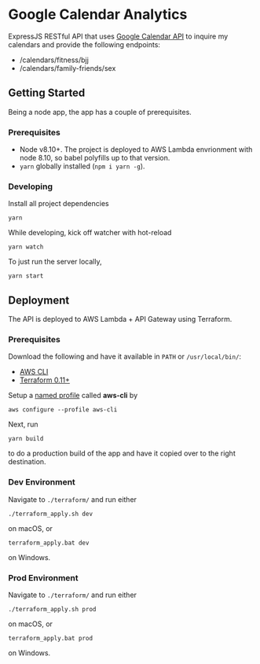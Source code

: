 # Google Calendar Analytics
ExpressJS RESTful API that uses [Google Calendar API](https://developers.google.com/calendar/) to inquire my calendars and provide the following endpoints:

* /calendars/fitness/bjj
* /calendars/family-friends/sex

## Getting Started
Being a node app, the app has a couple of prerequisites.

### Prerequisites
* Node v8.10+. The project is deployed to AWS Lambda envrionment with node 8.10, so babel polyfills up to that version. 
* `yarn` globally installed (`npm i yarn -g`).

### Developing
Install all project dependencies
```
yarn
```

While developing, kick off watcher with hot-reload
```
yarn watch
```

To just run the server locally, 
```
yarn start
```
## Deployment
The API is deployed to AWS Lambda + API Gateway using Terraform.

### Prerequisites
Download the following and have it available in `PATH` or `/usr/local/bin/`:
* [AWS CLI](https://docs.aws.amazon.com/cli/latest/userguide/installing.html)
* [Terraform 0.11+](https://www.terraform.io/)

Setup a [named profile](https://docs.aws.amazon.com/cli/latest/userguide/cli-multiple-profiles.html) called **aws-cli** by
```
aws configure --profile aws-cli
```

Next, run
```
yarn build
```
to do a production build of the app and have it copied over to the right destination.

### Dev Environment
Navigate to `./terraform/` and run either
```
./terraform_apply.sh dev
```
on macOS, or
```
terraform_apply.bat dev
```
on Windows.

### Prod Environment
Navigate to `./terraform/` and run either
```
./terraform_apply.sh prod
```
on macOS, or
```
terraform_apply.bat prod
```
on Windows.
